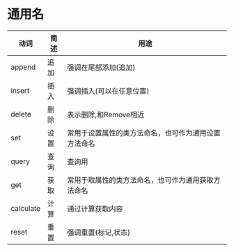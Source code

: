 # 通用名

| 动词        | 简述 | 用途                         |
| --------- | -- | -------------------------- |
| append    | 追加 | 强调在尾部添加(追加)                |
| insert    | 插入 | 强调插入(可以在任意位置)              |
| delete    | 删除 | 表示删除,和Remove相近             |
| set       | 设置 | 常用于设置属性的类方法命名，也可作为通用设置方法命名 |
| query     | 查询 | 查询用                        |
| get       | 获取 | 常用于取属性的类方法命名，也可作为通用获取方法命名  |
| calculate | 计算 | 通过计算获取内容                   |
| reset     | 重置 | 强调重置(标记,状态)                |
